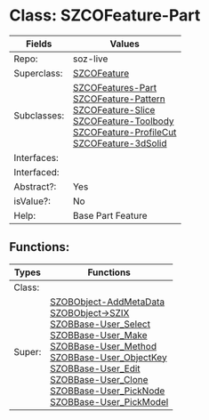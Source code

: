 
# Class:	SZCOFeature-Part

| Fields | Values |
| --------- | --------- |
| Repo: | soz-live |
| Superclass: | [SZCOFeature](SZCOFeature.html) |
| Subclasses: | [SZCOFeatures-Part](SZCOFeatures-Part.html) <br> [SZCOFeature-Pattern](SZCOFeature-Pattern.html) <br> [SZCOFeature-Slice](SZCOFeature-Slice.html) <br> [SZCOFeature-Toolbody](SZCOFeature-Toolbody.html) <br> [SZCOFeature-ProfileCut](SZCOFeature-ProfileCut.html) <br> [SZCOFeature-3dSolid](SZCOFeature-3dSolid.html) |
| Interfaces: |  |
| Interfaced: |  |
| Abstract?: | Yes |
| isValue?: | No |
| Help: | Base Part Feature |


## Functions:

| Types | Functions |
| --------- | --------- |
| Class: |  |
| Super: | [SZOBObject-AddMetaData](SZOBObject.html) <br> [SZOBObject->SZIX](SZOBObject.html) <br> [SZOBBase-User_Select](SZOBBase.html) <br> [SZOBBase-User_Make](SZOBBase.html) <br> [SZOBBase-User_Method](SZOBBase.html) <br> [SZOBBase-User_ObjectKey](SZOBBase.html) <br> [SZOBBase-User_Edit](SZOBBase.html) <br> [SZOBBase-User_Clone](SZOBBase.html) <br> [SZOBBase-User_PickNode](SZOBBase.html) <br> [SZOBBase-User_PickModel](SZOBBase.html) |


